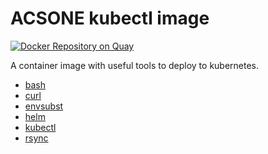 # ACSONE kubectl image

[![Docker Repository on Quay](https://quay.io/repository/acsone/kubectl/status "Docker Repository on Quay")](https://quay.io/repository/acsone/kubectl)

A container image with useful tools to deploy to kubernetes.

- [bash](https://linux.die.net/man/1/bash)
- [curl](https://linux.die.net/man/1/curl)
- [envsubst](https://linux.die.net/man/1/envsubst)
- [helm](https://helm.sh/)
- [kubectl](https://kubernetes.io/docs/reference/kubectl/overview/)
- [rsync](https://linux.die.net/man/1/rsync)
